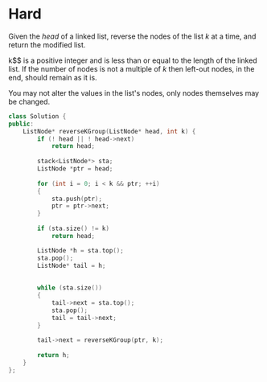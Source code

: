 # Hard

Given the $head$ of a linked list, reverse the nodes of the list $k$ at a time, and return the modified list.

k$$ is a positive integer and is less than or equal to the length of the linked list. If the number of nodes is not a multiple of $k$ then left-out nodes, in the end, should remain as it is.

You may not alter the values in the list's nodes, only nodes themselves may be changed.

```cpp
class Solution {
public:
    ListNode* reverseKGroup(ListNode* head, int k) {
        if (! head || ! head->next)
            return head;
        
        stack<ListNode*> sta;
        ListNode *ptr = head;
        
        for (int i = 0; i < k && ptr; ++i)
        {
            sta.push(ptr);
            ptr = ptr->next;
        }
        
        if (sta.size() != k)
            return head;

        ListNode *h = sta.top();
        sta.pop();
        ListNode* tail = h;
        
        
        while (sta.size())
        {
            tail->next = sta.top();
            sta.pop();
            tail = tail->next;
        }
        
        tail->next = reverseKGroup(ptr, k);
        
        return h;  
    }
};
```
